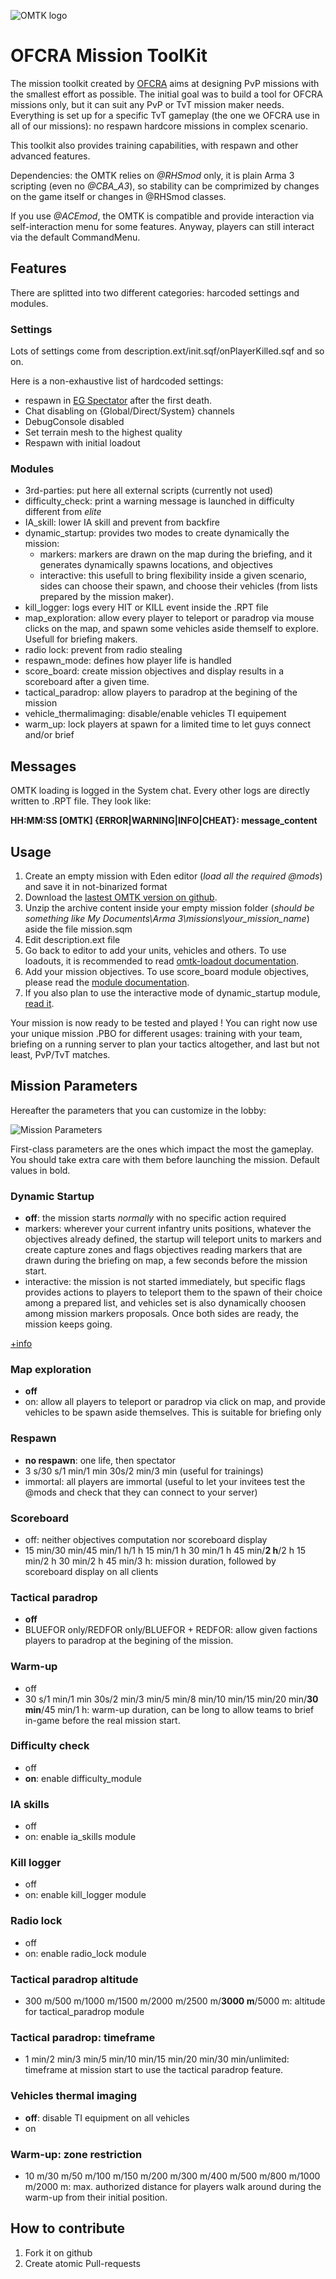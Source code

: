 ![OMTK logo](https://raw.githubusercontent.com/OFCRA/OMTK/master/omtk/wiki/img/logo_omtk.png)  
# OFCRA Mission ToolKit

The mission toolkit created by [OFCRA](http://ofcrav2.org) aims at designing PvP missions with the smallest effort as possible. The initial goal was to build a tool for OFCRA missions only, but it can suit any PvP or TvT mission maker needs. Everything is set up for a specific TvT gameplay (the one we OFCRA use in all of our missions): no respawn hardcore missions in complex scenario.

This toolkit also provides training capabilities, with respawn and other advanced features.

Dependencies: the OMTK relies on *@RHSmod* only, it is plain Arma 3 scripting (even no *@CBA_A3*), so stability can be comprimized by changes on the game itself or changes in @RHSmod classes.
 
 If you use *@ACEmod*, the OMTK is compatible and provide interaction via self-interaction menu for some features. Anyway, players can still interact via the default CommandMenu.


## Features

There are splitted into two different categories: harcoded settings and modules.

### Settings

Lots of settings come from description.ext/init.sqf/onPlayerKilled.sqf and so on.

Here is a non-exhaustive list of hardcoded settings:

* respawn in [EG Spectator](https://community.bistudio.com/wiki/EG_Spectator_Mode) after the first death.
* Chat disabling on {Global/Direct/System} channels
* DebugConsole disabled
* Set terrain mesh to the highest quality
* Respawn with initial loadout


### Modules

* 3rd-parties: put here all external scripts (currently not used)
* difficulty_check: print a warning message is launched in difficulty different from _elite_
* IA_skill: lower IA skill and prevent from backfire
* dynamic_startup: provides two modes to create dynamically the mission:  
  * markers: markers are drawn on the map during the briefing, and it generates dynamically spawns locations, and objectives
  * interactive: this usefull to bring flexibility inside a given scenario, sides can choose their spawn, and choose their vehicles (from lists prepared by the mission maker).
* kill_logger: logs every HIT or KILL event inside the .RPT file
* map_exploration: allow every player to teleport or paradrop via mouse clicks on the map, and spawn some vehicles aside themself to explore. Usefull for briefing makers.
* radio lock: prevent from radio stealing
* respawn_mode: defines how player life is handled
* score_board: create mission objectives and display results in a scoreboard after a given time.
* tactical_paradrop: allow players to paradrop at the begining of the mission
* vehicle_thermalimaging: disable/enable vehicles TI equipement
* warm_up: lock players at spawn for a limited time to let guys connect and/or brief

## Messages

OMTK loading is logged in the System chat. Every other logs are directly written to .RPT file. They look like:

__HH:MM:SS [OMTK] {ERROR|WARNING|INFO|CHEAT}: message_content__

## Usage


1. Create an empty mission with Eden editor (_load all the required @mods_) and save it in not-binarized format
2. Download the [lastest OMTK version on github](https://github.com/OFCRA/OMTK/archive/master.zip).
3. Unzip the archive content inside your empty mission folder (_should be something like My Documents\Arma 3\missions\your_mission_name_) aside the file mission.sqm
4. Edit description.ext file
5. Go back to editor to add your units, vehicles and others. To use loadouts, it is recommended to read [omtk-loadout documentation](https://github.com/OFCRA/OMTK/blob/master/omtk-loadouts/README.md).
6. Add your mission objectives. To use score_board module objectives, please read the [module documentation](https://github.com/OFCRA/OMTK/blob/master/omtk/score_board/README.md).
7. If you also plan to use the interactive mode of dynamic_startup module, [read it](https://github.com/OFCRA/OMTK/blob/master/omtk/dynamic_startup/README.md).

Your mission is now ready to be tested and played !
You can right now use your unique mission .PBO for different usages: training with your team, briefing on a running server to plan your tactics altogether, and last but not least, PvP/TvT matches.

## Mission Parameters

Hereafter the parameters that you can customize in the lobby:

![Mission Parameters](https://raw.githubusercontent.com/OFCRA/OMTK/master/omtk/wiki/img/mission_parameters.png)

First-class parameters are the ones which impact the most the gameplay. You should take extra care with them before launching the mission. Default values in bold.

### Dynamic Startup

* **off**: the mission starts *normally* with no specific action required
* markers: wherever your current infantry units positions, whatever the objectives already defined, the startup will teleport units to markers and create capture zones and flags objectives reading markers that are drawn during the briefing on map, a few seconds before the mission start.
* interactive: the mission is not started immediately, but specific flags provides actions to players to teleport them to the spawn of their choice among a prepared list, and vehicles set is also dynamically choosen among mission markers proposals. Once both sides are ready, the mission keeps going.


[+info](https://github.com/OFCRA/OMTK/blob/master/omtk/dynamic_startup/README.md)  

### Map exploration

* **off**
* on: allow all players to teleport or paradrop via click on map, and provide vehicles to be spawn aside themselves. This is suitable for briefing only


### Respawn

* **no respawn**: one life, then spectator
* 3 s/30 s/1 min/1 min 30s/2 min/3 min (useful for trainings)
* immortal: all players are immortal (useful to let your invitees test the @mods and check that they can connect to your server)

### Scoreboard

* off: neither objectives computation nor scoreboard display
* 15 min/30 min/45 min/1 h/1 h 15 min/1 h 30 min/1 h 45 min/**2 h**/2 h 15 min/2 h 30 min/2 h 45 min/3 h: mission duration, followed by scoreboard display on all clients

### Tactical paradrop 

* **off**
* BLUEFOR only/REDFOR only/BLUEFOR + REDFOR: allow given factions players to paradrop at the begining of the mission.

### Warm-up

* off
* 30 s/1 min/1 min 30s/2 min/3 min/5 min/8 min/10 min/15 min/20 min/**30 min**/45 min/1 h: warm-up duration, can be long to allow teams to brief in-game before the real mission start.

### Difficulty check

* off
* **on**: enable difficulty_module

### IA skills

* off
* on: enable ia_skills module

### Kill logger

* off
* on: enable kill_logger module

### Radio lock

* off
* on: enable radio_lock module

### Tactical paradrop altitude 

* 300 m/500 m/1000 m/1500 m/2000 m/2500 m/**3000 m**/5000 m: altitude for tactical_paradrop module

### Tactical paradrop: timeframe

* 1 min/2 min/3 min/5 min/10 min/15 min/20 min/30 min/unlimited: timeframe at mission start to use the tactical paradrop feature.

### Vehicles thermal imaging

* **off**: disable TI equipment on all vehicles 
* on

### Warm-up: zone restriction

* 10 m/30 m/50 m/100 m/150 m/200 m/300 m/400 m/500 m/800 m/1000 m/2000 m: max. authorized distance for players walk around during the warm-up from their initial position.

## How to contribute

1. Fork it on github
2. Create atomic Pull-requests

